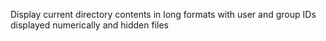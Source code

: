 Display current directory contents in long formats with user and group IDs displayed numerically and hidden files
